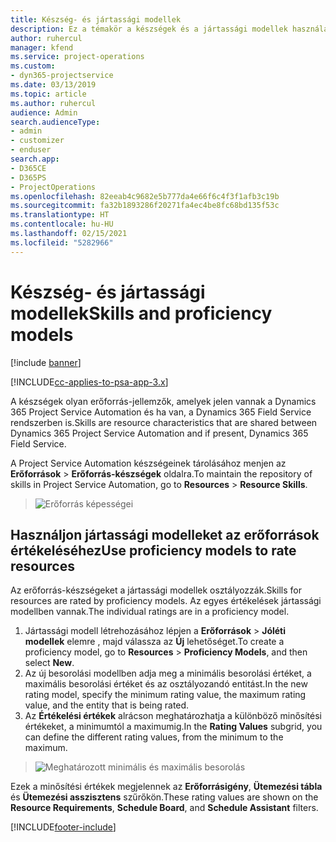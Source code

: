 ```yaml
---
title: Készség- és jártassági modellek
description: Ez a témakör a készségek és a jártassági modellek használatáról nyújt információkat.
author: ruhercul
manager: kfend
ms.service: project-operations
ms.custom:
- dyn365-projectservice
ms.date: 03/13/2019
ms.topic: article
ms.author: ruhercul
audience: Admin
search.audienceType:
- admin
- customizer
- enduser
search.app:
- D365CE
- D365PS
- ProjectOperations
ms.openlocfilehash: 82eeab4c9682e5b777da4e66f6c4f3f1afb3c19b
ms.sourcegitcommit: fa32b1893286f20271fa4ec4be8fc68bd135f53c
ms.translationtype: HT
ms.contentlocale: hu-HU
ms.lasthandoff: 02/15/2021
ms.locfileid: "5282966"
---
```

# <a name="skills-and-proficiency-models"></a><span data-ttu-id="15547-103">Készség- és jártassági modellek</span><span class="sxs-lookup"><span data-stu-id="15547-103">Skills and proficiency models</span></span>

[!include [banner](../includes/psa-now-project-operations.md)]

[!INCLUDE[cc-applies-to-psa-app-3.x](../includes/cc-applies-to-psa-app-3x.md)]

<span data-ttu-id="15547-104">A készségek olyan erőforrás-jellemzők, amelyek jelen vannak a Dynamics 365 Project Service Automation és ha van, a Dynamics 365 Field Service rendszerben is.</span><span class="sxs-lookup"><span data-stu-id="15547-104">Skills are resource characteristics that are shared between Dynamics 365 Project Service Automation and if present, Dynamics 365 Field Service.</span></span> 

<span data-ttu-id="15547-105">A Project Service Automation készségeinek tárolásához menjen az **Erőforrások** \> **Erőforrás-készségek** oldalra.</span><span class="sxs-lookup"><span data-stu-id="15547-105">To maintain the repository of skills in Project Service Automation, go to **Resources** \> **Resource Skills**.</span></span> 

> ![Erőforrás képességei](media/Resource-Management-image84.png)

## <a name="use-proficiency-models-to-rate-resources"></a><span data-ttu-id="15547-107">Használjon jártassági modelleket az erőforrások értékeléséhez</span><span class="sxs-lookup"><span data-stu-id="15547-107">Use proficiency models to rate resources</span></span>

<span data-ttu-id="15547-108">Az erőforrás-készségeket a jártassági modellek osztályozzák.</span><span class="sxs-lookup"><span data-stu-id="15547-108">Skills for resources are rated by proficiency models.</span></span> <span data-ttu-id="15547-109">Az egyes értékelések jártassági modellben vannak.</span><span class="sxs-lookup"><span data-stu-id="15547-109">The individual ratings are in a proficiency model.</span></span> 

1. <span data-ttu-id="15547-110">Jártassági modell létrehozásához lépjen a **Erőforrások** \> **Jóléti modellek** elemre , majd válassza az **Új** lehetőséget.</span><span class="sxs-lookup"><span data-stu-id="15547-110">To create a proficiency model, go to **Resources** \> **Proficiency Models**, and then select **New**.</span></span>
2. <span data-ttu-id="15547-111">Az új besorolási modellben adja meg a minimális besorolási értéket, a maximális besorolási értéket és az osztályozandó entitást.</span><span class="sxs-lookup"><span data-stu-id="15547-111">In the new rating model, specify the minimum rating value, the maximum rating value, and the entity that is being rated.</span></span>
3. <span data-ttu-id="15547-112">Az **Értékelési értékek** alrácson meghatározhatja a különböző minősítési értékeket, a minimumtól a maximumig.</span><span class="sxs-lookup"><span data-stu-id="15547-112">In the **Rating Values** subgrid, you can define the different rating values, from the minimum to the maximum.</span></span>

> ![Meghatározott minimális és maximális besorolás](media/Resource-Management-image85.png)

<span data-ttu-id="15547-114">Ezek a minősítési értékek megjelennek az **Erőforrásigény**, **Ütemezési tábla** és **Ütemezési asszisztens** szűrőkön.</span><span class="sxs-lookup"><span data-stu-id="15547-114">These rating values are shown on the **Resource Requirements**, **Schedule Board**, and **Schedule Assistant** filters.</span></span>


[!INCLUDE[footer-include](../includes/footer-banner.md)]